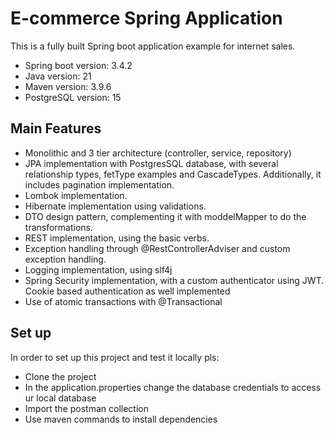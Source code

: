 
# E-commerce Spring Application

This is a fully built Spring boot application example for internet sales.
- Spring boot version: 3.4.2
- Java version: 21
- Maven version: 3.9.6
- PostgreSQL version: 15

## Main Features

- Monolithic and 3 tier architecture (controller, service, repository)
- JPA implementation with PostgresSQL database, with several relationship types, fetType examples and CascadeTypes. Additionally, it includes pagination implementation.
- Lombok implementation.
- Hibernate implementation using validations. 
- DTO design pattern, complementing it with moddelMapper to do the transformations.
- REST implementation, using the basic verbs.
- Exception handling through @RestControllerAdviser and custom exception handling.
- Logging implementation, using slf4j
- Spring Security implementation, with a custom authenticator using JWT. Cookie based authentication as well implemented
- Use of atomic transactions with @Transactional


## Set up 
In order to set up this project and test it locally pls:
- Clone the project
- In the application.properties change the database credentials to access ur local database
- Import the postman collection 
- Use maven commands to install dependencies 


